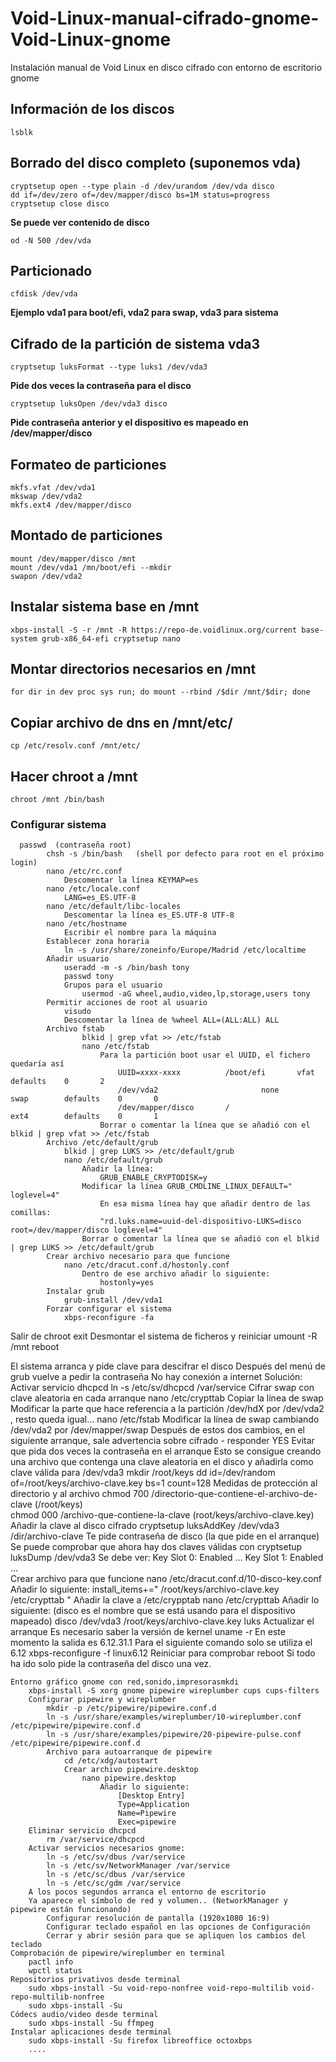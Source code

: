 # Void-Linux-manual-cifrado-gnome-Void-Linux-gnome
Instalación manual de Void Linux en disco cifrado con entorno de escritorio gnome


## Información de los discos
	lsblk
## Borrado del disco completo (suponemos vda)
	cryptsetup open --type plain -d /dev/urandom /dev/vda disco
	dd if=/dev/zero of=/dev/mapper/disco bs=1M status=progress
	cryptsetup close disco
 **Se puede ver contenido de disco**
 
	od -N 500 /dev/vda
## Particionado
	cfdisk /dev/vda
**Ejemplo vda1 para boot/efi, vda2 para swap, vda3 para sistema**

## Cifrado de la partición de sistema vda3
	cryptsetup luksFormat --type luks1 /dev/vda3
**Pide dos veces la contraseña para el disco**

	cryptsetup luksOpen /dev/vda3 disco
**Pide contraseña anterior y el dispositivo es mapeado en /dev/mapper/disco**
## Formateo de particiones
	mkfs.vfat /dev/vda1
	mkswap /dev/vda2
	mkfs.ext4 /dev/mapper/disco
## Montado de particiones
	mount /dev/mapper/disco /mnt
	mount /dev/vda1 /mn/boot/efi --mkdir
	swapon /dev/vda2
## Instalar sistema base en /mnt
	xbps-install -S -r /mnt -R https://repo-de.voidlinux.org/current base-system grub-x86_64-efi cryptsetup nano
## Montar directorios necesarios en /mnt
	for dir in dev proc sys run; do mount --rbind /$dir /mnt/$dir; done
## Copiar archivo de dns en /mnt/etc/
	cp /etc/resolv.conf /mnt/etc/
## Hacer chroot a /mnt
	chroot /mnt /bin/bash	
### Configurar sistema
      passwd  (contraseña root)
			chsh -s /bin/bash	(shell por defecto para root en el próximo login)
			nano /etc/rc.conf
				Descomentar la línea KEYMAP=es
			nano /etc/locale.conf
				LANG=es_ES.UTF-8
			nano /etc/default/libc-locales
				Descomentar la línea es_ES.UTF-8 UTF-8					
			nano /etc/hostname
				Escribir el nombre para la máquina
			Establecer zona horaria
				ln -s /usr/share/zoneinfo/Europe/Madrid /etc/localtime
			Añadir usuario
				useradd -m -s /bin/bash tony
				passwd tony
				Grupos para el usuario
					usermod -aG wheel,audio,video,lp,storage,users tony
			Permitir acciones de root al usuario
				visudo
				Descomentar la línea de %wheel ALL=(ALL:ALL) ALL
			Archivo	fstab
					blkid | grep vfat >> /etc/fstab
					nano /etc/fstab
						Para la partición boot usar el UUID, el fichero quedaría así
							UUID=xxxx-xxxx			/boot/efi		vfat		defaults	0		2
							/dev/vda2						none				swap		defaults	0		0
							/dev/mapper/disco		/						ext4		defaults	0		1
						Borrar o comentar la línea que se añadió con el blkid | grep vfat >> /etc/fstab
			Archivo /etc/default/grub
				blkid | grep LUKS >> /etc/default/grub
				nano /etc/default/grub
					Añadir la línea:
						GRUB_ENABLE_CRYPTODISK=y
					Modificar la línea GRUB_CMDLINE_LINUX_DEFAULT=" loglevel=4"
						En esa misma línea hay que añadir dentro de las comillas:
						"rd.luks.name=uuid-del-dispositivo-LUKS=disco root=/dev/mapper/disco loglevel=4"
					Borrar o comentar la línea que se añadió con el blkid | grep LUKS >> /etc/default/grub
			Crear archivo necesario para que funcione
				nano /etc/dracut.conf.d/hostonly.conf
					Dentro de ese archivo añadir lo siguiente:
						hostonly=yes
			Instalar grub
				grub-install /dev/vda1
			Forzar configurar el sistema
				xbps-reconfigure -fa
Salir de chroot
	exit
Desmontar el sistema de ficheros y reiniciar
	umount -R /mnt
	reboot

El sistema arranca y pide clave para descifrar el disco
	Después del menú de grub vuelve a pedir la contraseña
No hay conexión a internet
	Solución: Activar servicio dhcpcd
		ln -s /etc/sv/dhcpcd /var/service
Cifrar swap con clave aleatoria en cada arranque
	nano /etc/crypttab
		Copiar la línea de swap
		Modificar la parte que hace referencia a la partición /dev/hdX por /dev/vda2 , resto queda igual...
	nano /etc/fstab
		Modificar la línea de swap cambiando /dev/vda2 por /dev/mapper/swap
	Después de estos dos cambios, en el siguiente arranque, sale advertencia sobre cifrado - responder YES
Evitar que pida dos veces la contraseña en el arranque
	Esto se consigue creando una archivo que contenga una clave aleatoria en el disco y añadirla como clave válida para /dev/vda3
		mkdir /root/keys
		dd id=/dev/random of=/root/keys/archivo-clave.key bs=1 count=128
	Medidas de protección al directorio y al archivo
		chmod 700 /directorio-que-contiene-el-archivo-de-clave  (/root/keys)			
		chmod 000 /archivo-que-contiene-la-clave                (root/keys/archivo-clave.key)
	Añadir la clave al disco cifrado
		cryptsetup luksAddKey /dev/vda3 /dir/archivo-clave
			Te pide contraseña de disco (la que pide en el arranque)
	Se puede comprobar que ahora hay dos claves válidas con
		cryptsetup luksDump /dev/vda3
			Se debe ver:
				Key Slot 0: Enabled
					...
				Key Slot 1: Enabled
					...					
	Crear archivo para que funcione
		nano /etc/dracut.conf.d/10-disco-key.conf
		Añadir lo siguiente:
			install_items+=" /root/keys/archivo-clave.key /etc/crypttab "
	Añadir la clave a /etc/crypptab
		nano /etc/crypttab
			Añadir lo siguiente: (disco es el nombre que se está usando para el dispositivo mapeado)
				disco		/dev/vda3		/root/keys/archivo-clave.key	luks
	Actualizar el arranque
		Es necesario saber la versión de kernel
			uname -r
			En este momento la salida es 6.12.31.1
			Para el siguiente comando solo se utiliza el 6.12
				xbps-reconfigure -f linux6.12
	Reiniciar para comprobar
		reboot
	Si todo ha ido solo pide la contraseña del disco una vez.
	
	Entorno gráfico gnome con red,sonido,impresorasmkdi
		xbps-install -S xorg gnome pipewire wireplumber cups cups-filters
		Configurar pipewire y wireplumber
			mkdir -p /etc/pipewire/pipewire.conf.d
			ln -s /usr/share/examples/wireplumber/10-wireplumber.conf /etc/pipewire/pipewire.conf.d			
			ln -s /usr/share/examples/pipewire/20-pipewire-pulse.conf /etc/pipewire/pipewire.conf.d
			Archivo para autoarranque de pipewire
				cd /etc/xdg/autostart
				Crear archivo pipewire.desktop
					nano pipewire.desktop
						Añadir lo siguiente:
							[Desktop Entry]
							Type=Application
							Name=Pipewire
							Exec=pipewire
		Eliminar servicio dhcpcd
			rm /var/service/dhcpcd
		Activar servicios necesarios gnome:
			ln -s /etc/sv/dbus /var/service
			ln -s /etc/sv/NetworkManager /var/service
			ln -s /etc/sc/dbus /var/service
			ln -s /etc/sc/gdm /var/service
		A los pocos segundos arranca el entorno de escritorio
		Ya aparece el símbolo de red y volumen.. (NetworkManager y pipewire están funcionando)
			Configurar resolución de pantalla (1920x1080 16:9)
			Configurar teclado español en las opciones de Configuración
			Cerrar y abrir sesión para que se apliquen los cambios del teclado		
	Comprobación de pipewire/wireplumber en terminal
		pactl info
		wpctl status
	Repositorios privativos desde terminal
		sudo xbps-install -Su void-repo-nonfree void-repo-multilib void-repo-multilib-nonfree
		sudo xbps-install -Su
	Códecs audio/video desde terminal
		sudo xbps-install -Su ffmpeg
	Instalar aplicaciones desde terminal		
		sudo xbps-install -Su firefox libreoffice octoxbps
		....
		
		
		
			
	
	

	
		

				
		
	
